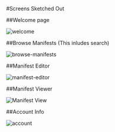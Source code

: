 #Screens Sketched Out

##Welcome page

![welcome](images/WelcomePage-login.png) 

##Browse Manifests (This inludes search)

![browse-manifests](images/BrowseManifests.png) 

##Manifest Editor

![manifest-editor](images/ManifestEditor.png) 

##Manifest Viewer

![Manifest View](images/ManifestEditor.png) 

##Account Info

![account](images/UserAccountInfo.png) 


